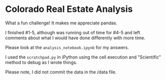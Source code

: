 # Colorado Real Estate Analysis

What a fun challenge! It makes me appreciate pandas.

I finished #1-5, although was running out of time for #4-5 and left comments about what I would have done differently with more time.

Please look at the `analysis_notebook.ipynb` for my answers.

I used the `scratchpad.py` in iPython using the cell execution and "Scientific" 
method to debug as I wrote things.

Please note, I did not commit the data in the /data file.
